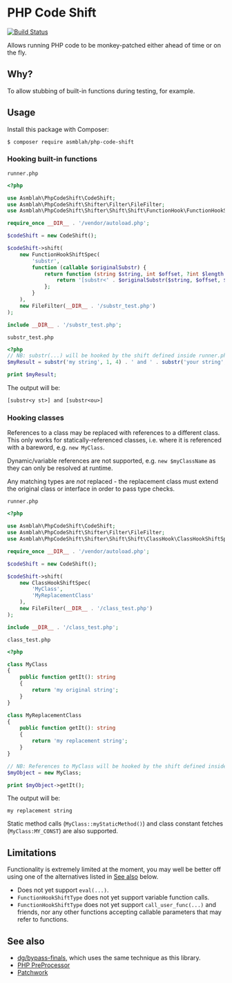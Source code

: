 # PHP Code Shift

[![Build Status](https://github.com/asmblah/php-code-shift/workflows/CI/badge.svg)](https://github.com/asmblah/php-code-shift/actions?query=workflow%3ACI)

Allows running PHP code to be monkey-patched either ahead of time or on the fly.

## Why?
To allow stubbing of built-in functions during testing, for example.

## Usage
Install this package with Composer:

```shell
$ composer require asmblah/php-code-shift
```

### Hooking built-in functions

`runner.php`

```php
<?php

use Asmblah\PhpCodeShift\CodeShift;
use Asmblah\PhpCodeShift\Shifter\Filter\FileFilter;
use Asmblah\PhpCodeShift\Shifter\Shift\Shift\FunctionHook\FunctionHookShiftSpec;

require_once __DIR__ . '/vendor/autoload.php';

$codeShift = new CodeShift();

$codeShift->shift(
    new FunctionHookShiftSpec(
        'substr',
        function (callable $originalSubstr) {
            return function (string $string, int $offset, ?int $length = null) use ($originalSubstr) {
                return '[substr<' . $originalSubstr($string, $offset, $length) . '>]';
            };
        }
    ),
    new FileFilter(__DIR__ . '/substr_test.php')
);

include __DIR__ . '/substr_test.php';
```

`substr_test.php`
```php
<?php
// NB: substr(...) will be hooked by the shift defined inside runner.php.
$myResult = substr('my string', 1, 4) . ' and ' . substr('your string', 1, 2);

print $myResult;
```

The output will be:
```
[substr<y st>] and [substr<ou>]
```

### Hooking classes

References to a class may be replaced with references to a different class. This only works
for statically-referenced classes, i.e. where it is referenced with a bareword, e.g. `new MyClass`.

Dynamic/variable references are not supported, e.g. `new $myClassName` as they can only be resolved at runtime.

Any matching types are _not_ replaced - the replacement class must extend the original class or interface
in order to pass type checks.

`runner.php`

```php
<?php

use Asmblah\PhpCodeShift\CodeShift;
use Asmblah\PhpCodeShift\Shifter\Filter\FileFilter;
use Asmblah\PhpCodeShift\Shifter\Shift\Shift\ClassHook\ClassHookShiftSpec;

require_once __DIR__ . '/vendor/autoload.php';

$codeShift = new CodeShift();

$codeShift->shift(
    new ClassHookShiftSpec(
        'MyClass',
        'MyReplacementClass'
    ),
    new FileFilter(__DIR__ . '/class_test.php')
);

include __DIR__ . '/class_test.php';
```

`class_test.php`
```php
<?php

class MyClass
{
    public function getIt(): string
    {
        return 'my original string';
    }
}

class MyReplacementClass
{
    public function getIt(): string
    {
        return 'my replacement string';
    }
}

// NB: References to MyClass will be hooked by the shift defined inside runner.php.
$myObject = new MyClass;

print $myObject->getIt();
```

The output will be:
```
my replacement string
```

Static method calls (`MyClass::myStaticMethod()`) and class constant fetches (`MyClass:MY_CONST`) are also supported.

## Limitations
Functionality is extremely limited at the moment, you may well be better off using one of the alternatives
listed in [See also](#see-also) below.

- Does not yet support `eval(...)`.
- `FunctionHookShiftType` does not yet support variable function calls.
- `FunctionHookShiftType` does not yet support `call_user_func(...)` and friends,
  nor any other functions accepting callable parameters that may refer to functions.

## See also
- [dg/bypass-finals][1], which uses the same technique as this library.
- [PHP PreProcessor][2]
- [Patchwork][3]

[1]: https://github.com/dg/bypass-finals
[2]: https://github.com/ircmaxell/php-preprocessor
[3]: https://github.com/antecedent/patchwork
